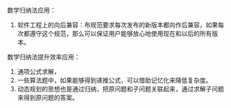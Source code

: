 数学归纳法应用：
1. 软件工程上的向后兼容：布规范要求每次发布的新版本都向作后兼容，如果每次都遵守这个规范，那么可以保证用户能够放心地使用现在和以后的所有版本。

数学归纳法提升效率应用：
1. 通项公式求解，
2. 一些算法题中，如果能够得到递推公式，可以借助记忆化来降低复杂度。
3. 动态规划的思想也是通过归纳，把原问题和子问题关联起来，通过求解子问题来得到原问题的答案。
